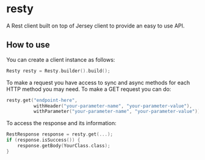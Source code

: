 # resty
A Rest client built on top of Jersey client to provide an easy to use API.

## How to use
You can create a client instance as follows:
```c
Resty resty = Resty.builder().build();
```

To make a request you have access to sync and async methods for each HTTP method you may need.
To make a GET request you can do:
```c
resty.get("endpoint-here",
          withHeader("your-parameter-name", "your-parameter-value"),
          withParameter("your-parameter-name", "your-parameter-value"));
```

To access the response and its information:
```c
RestResponse response = resty.get(...);
if (response.isSuccess()) {
    response.getBody(YourClass.class);
}
```


